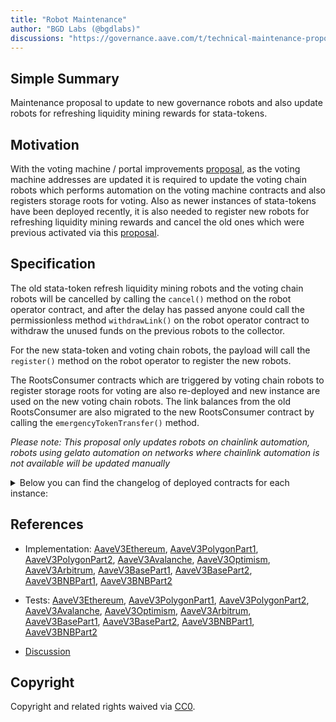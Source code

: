 ```yaml
---
title: "Robot Maintenance"
author: "BGD Labs (@bgdlabs)"
discussions: "https://governance.aave.com/t/technical-maintenance-proposals/15274/96"
---
```


## Simple Summary

Maintenance proposal to update to new governance robots and also update robots for refreshing liquidity mining rewards for stata-tokens.

## Motivation

With the voting machine / portal improvements [proposal](https://vote.onaave.com/proposal/?proposalId=273), as the voting machine addresses are updated it is required to update the voting chain robots which performs automation on the voting machine contracts and also registers storage roots for voting. Also as newer instances of stata-tokens have been deployed recently, it is also needed to register new robots for refreshing liquidity mining rewards and cancel the old ones which were previous activated via this [proposal](https://vote.onaave.com/proposal/?proposalId=109).

## Specification

The old stata-token refresh liquidity mining robots and the voting chain robots will be cancelled by calling the `cancel()` method on the robot operator contract, and after the delay has passed anyone could call the permissionless method `withdrawLink()` on the robot operator contract to withdraw the unused funds on the previous robots to the collector.

For the new stata-token and voting chain robots, the payload will call the `register()` method on the robot operator to register the new robots.

The RootsConsumer contracts which are triggered by voting chain robots to register storage roots for voting are also re-deployed and new instance are used on the new voting chain robots. The link balances from the old RootsConsumer are also migrated to the new RootsConsumer contract by calling the `emergencyTokenTransfer()` method.

_Please note: This proposal only updates robots on chainlink automation, robots using gelato automation on networks where chainlink automation is not available will be updated manually_

<details><summary>Below you can find the changelog of deployed contracts for each instance:</summary>

### StataRefreshRewardRobot:

|           | Old Contract                               | New Contract                               |
| --------- | ------------------------------------------ | ------------------------------------------ |
| Core      | 0xda82148a3944BBe442116f41cDb329b0edF11d41 | 0x892B74CD3703B427CD90e7f140F358A1DE1EA703 |
| Prime     | -                                          | 0x858f50cB70e6476d37543275aF4c738Ae8a27893 |
| Arbitrum  | 0x0451f67bA61966C346daBAbB50a30Cc6A9A67C69 | 0xF01281a6DfDe5506C5049c9BBf8C7E087b9bD4bF |
| Avalanche | 0x8aD3f00e91F0a3Ad8b0dF897c19EC345EaB761c4 | 0x43C6b39669355AF93DdEdc70e8eB44c226f09BFB |
| Polygon   | 0x855FbD0D57fF5B1e8263e3cCDf3384545fbaF863 | 0x1d8347B427964fad8a742e7f9442a4E89346400a |
| Base      | 0xad87684D27e6e58F055E6878A9F11F8c52A5b0F5 | 0x97CB9e81d480A2AB03299760654C1DDC0C16bE07 |
| BNB       | 0x020E452b463568f55BAc6Dc5aFC8F0B62Ea5f0f3 | 0x9062F78b631f33D24Ed058cBc116A653452ea82A |
| Optimism  | 0x861Be72d464b6F1C99880B9bE476D40e8F9b5Bce | 0x365d47ceD3D7Eb6a9bdB3814aA23cc06B2D33Ef8 |

### VotingChainRobot:

|           | Old Contract                               | New Contract                               |
| --------- | ------------------------------------------ | ------------------------------------------ |
| Mainnet   | 0x7Ed0A6A294Cf085c90917c0ee1aa34e795932558 | 0xbC3210bfff692a5bbDBB068D42Ab4eAF28b01Ee0 |
| Avalanche | 0x10E49034306EaA663646773C04b7B67E81eD0D52 | 0x2cf0fA5b36F0f89a5EA18F835d1375974a7720B8 |
| Polygon   | 0xbe7998712402B6A63975515A532Ce503437998b7 | 0x1180eE41eC15Dd0accC13a1e646B3152bECFf8F6 |

</details>

## References

- Implementation: [AaveV3Ethereum](https://github.com/bgd-labs/aave-proposals-v3/blob/cc25b820b2e34f27ea4fd38d7a2740b7c59ea35d/src/20250330_Multi_AaveRobotMaintenance/AaveV3Ethereum_AaveRobotMaintenance_20250330.sol), [AaveV3PolygonPart1](https://github.com/bgd-labs/aave-proposals-v3/blob/cc25b820b2e34f27ea4fd38d7a2740b7c59ea35d/src/20250330_Multi_AaveRobotMaintenance/AaveV3Polygon_AaveRobotMaintenance_Part1_20250330.sol), [AaveV3PolygonPart2](https://github.com/bgd-labs/aave-proposals-v3/blob/cc25b820b2e34f27ea4fd38d7a2740b7c59ea35d/src/20250330_Multi_AaveRobotMaintenance/AaveV3Polygon_AaveRobotMaintenance_Part2_20250330.sol), [AaveV3Avalanche](https://github.com/bgd-labs/aave-proposals-v3/blob/cc25b820b2e34f27ea4fd38d7a2740b7c59ea35d/src/20250330_Multi_AaveRobotMaintenance/AaveV3Avalanche_AaveRobotMaintenance_20250330.sol), [AaveV3Optimism](https://github.com/bgd-labs/aave-proposals-v3/blob/cc25b820b2e34f27ea4fd38d7a2740b7c59ea35d/src/20250330_Multi_AaveRobotMaintenance/AaveV3Optimism_AaveRobotMaintenance_20250330.sol), [AaveV3Arbitrum](https://github.com/bgd-labs/aave-proposals-v3/blob/cc25b820b2e34f27ea4fd38d7a2740b7c59ea35d/src/20250330_Multi_AaveRobotMaintenance/AaveV3Arbitrum_AaveRobotMaintenance_20250330.sol), [AaveV3BasePart1](https://github.com/bgd-labs/aave-proposals-v3/blob/cc25b820b2e34f27ea4fd38d7a2740b7c59ea35d/src/20250330_Multi_AaveRobotMaintenance/AaveV3Base_AaveRobotMaintenance_Part1_20250330.sol), [AaveV3BasePart2](https://github.com/bgd-labs/aave-proposals-v3/blob/cc25b820b2e34f27ea4fd38d7a2740b7c59ea35d/src/20250330_Multi_AaveRobotMaintenance/AaveV3Base_AaveRobotMaintenance_Part2_20250330.sol), [AaveV3BNBPart1](https://github.com/bgd-labs/aave-proposals-v3/blob/cc25b820b2e34f27ea4fd38d7a2740b7c59ea35d/src/20250330_Multi_AaveRobotMaintenance/AaveV3BNB_AaveRobotMaintenance_Part1_20250330.sol), [AaveV3BNBPart2](https://github.com/bgd-labs/aave-proposals-v3/blob/cc25b820b2e34f27ea4fd38d7a2740b7c59ea35d/src/20250330_Multi_AaveRobotMaintenance/AaveV3BNB_AaveRobotMaintenance_Part2_20250330.sol)

- Tests: [AaveV3Ethereum](https://github.com/bgd-labs/aave-proposals-v3/blob/cc25b820b2e34f27ea4fd38d7a2740b7c59ea35d/src/20250330_Multi_AaveRobotMaintenance/AaveV3Ethereum_AaveRobotMaintenance_20250330.t.sol), [AaveV3PolygonPart1](https://github.com/bgd-labs/aave-proposals-v3/blob/cc25b820b2e34f27ea4fd38d7a2740b7c59ea35d/src/20250330_Multi_AaveRobotMaintenance/AaveV3Polygon_AaveRobotMaintenance_Part1_20250330.t.sol), [AaveV3PolygonPart2](https://github.com/bgd-labs/aave-proposals-v3/blob/cc25b820b2e34f27ea4fd38d7a2740b7c59ea35d/src/20250330_Multi_AaveRobotMaintenance/AaveV3Polygon_AaveRobotMaintenance_Part2_20250330.t.sol), [AaveV3Avalanche](https://github.com/bgd-labs/aave-proposals-v3/blob/cc25b820b2e34f27ea4fd38d7a2740b7c59ea35d/src/20250330_Multi_AaveRobotMaintenance/AaveV3Avalanche_AaveRobotMaintenance_20250330.t.sol), [AaveV3Optimism](https://github.com/bgd-labs/aave-proposals-v3/blob/cc25b820b2e34f27ea4fd38d7a2740b7c59ea35d/src/20250330_Multi_AaveRobotMaintenance/AaveV3Optimism_AaveRobotMaintenance_20250330.t.sol), [AaveV3Arbitrum](https://github.com/bgd-labs/aave-proposals-v3/blob/cc25b820b2e34f27ea4fd38d7a2740b7c59ea35d/src/20250330_Multi_AaveRobotMaintenance/AaveV3Arbitrum_AaveRobotMaintenance_20250330.t.sol), [AaveV3BasePart1](https://github.com/bgd-labs/aave-proposals-v3/blob/cc25b820b2e34f27ea4fd38d7a2740b7c59ea35d/src/20250330_Multi_AaveRobotMaintenance/AaveV3Base_AaveRobotMaintenance_Part1_20250330.t.sol), [AaveV3BasePart2](https://github.com/bgd-labs/aave-proposals-v3/blob/cc25b820b2e34f27ea4fd38d7a2740b7c59ea35d/src/20250330_Multi_AaveRobotMaintenance/AaveV3Base_AaveRobotMaintenance_Part2_20250330.t.sol), [AaveV3BNBPart1](https://github.com/bgd-labs/aave-proposals-v3/blob/cc25b820b2e34f27ea4fd38d7a2740b7c59ea35d/src/20250330_Multi_AaveRobotMaintenance/AaveV3BNB_AaveRobotMaintenance_Part1_20250330.t.sol), [AaveV3BNBPart2](https://github.com/bgd-labs/aave-proposals-v3/blob/cc25b820b2e34f27ea4fd38d7a2740b7c59ea35d/src/20250330_Multi_AaveRobotMaintenance/AaveV3BNB_AaveRobotMaintenance_Part2_20250330.t.sol)
- [Discussion](https://governance.aave.com/t/technical-maintenance-proposals/15274/96)

## Copyright

Copyright and related rights waived via [CC0](https://creativecommons.org/publicdomain/zero/1.0/).

